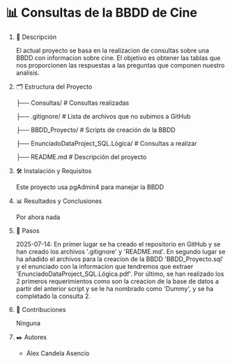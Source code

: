# 📊 Consultas de la BBDD de Cine

1. 📖 Descripción

    El actual proyecto se basa en la realizacion de consultas sobre una BBDD con informacion sobre cine. El objetivo es obtener las tablas que nos proporcionen las respuestas a las preguntas que componen nuestro analisis.

2. 🗂️ Estructura del Proyecto

    ├── Consultas/ # Consultas realizadas

    ├── .gitignore/ # Lista de archivos que no subimos a GitHub

    ├── BBDD_Proyecto/ # Scripts de creación de la BBDD

    ├── EnunciadoDataProject_SQL.Lógica/ # Consultas a realizar

    ├── README.md # Descripción del proyecto

3. 🛠️ Instalación y Requisitos

    Este proyecto usa pgAdmin4 para manejar la BBDD

4. 📊 Resultados y Conclusiones

    Por ahora nada

5. 🔄 Pasos

    2025-07-14: En primer lugar se ha creado el repositorio en GitHub y se han creado los archivos '.gitignore' y 'README.md'. En segundo lugar se ha añadido el archivos para la creacion de la BBDD 'BBDD_Proyecto.sql' y el enunciado con la informacion que tendremos que extraer 'EnunciadoDataProject_SQL.Lógica.pdf'. Por último, se han realizado los 2 primeros requerimientos como son la creacion de la base de datos a partir del anterior script y se le ha nombrado como 'Dummy', y se ha completado la consulta 2.

6. 🤝 Contribuciones

    Ninguna

7. ✒️ Autores

    - Álex Candela Asencio